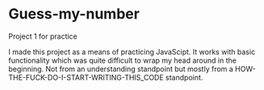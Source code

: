 # Guess-my-number
Project 1 for practice


I made this project as a means of practicing JavaScipt. It works with basic functionality which was quite difficult to wrap my head around in the beginning. Not from an understanding standpoint but mostly from a HOW-THE-FUCK-DO-I-START-WRITING-THIS_CODE standpoint. 
